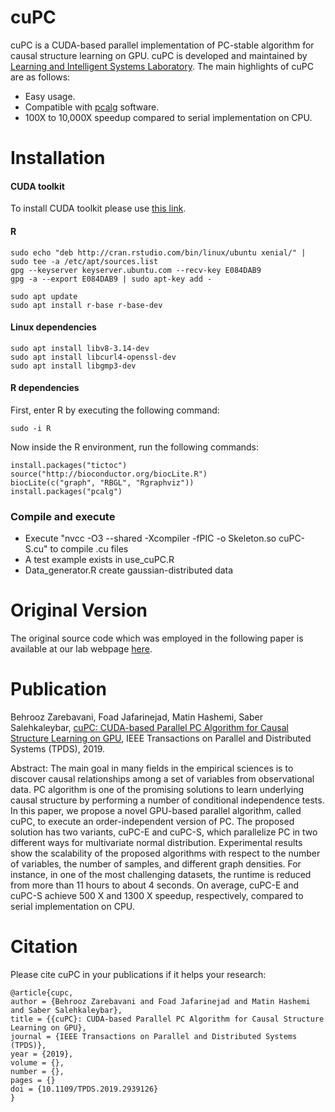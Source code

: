# cuPC
cuPC is a CUDA-based parallel implementation of PC-stable algorithm for causal structure learning on GPU. cuPC is developed and maintained by [Learning and Intelligent Systems Laboratory](http://lis.ee.sharif.edu). The main highlights of cuPC are as follows:
* Easy usage.
* Compatible with [pcalg](https://cran.r-project.org/web/packages/pcalg/index.html) software.
* 100X to 10,000X speedup compared to serial implementation on CPU.


# Installation
#### CUDA toolkit
To install CUDA toolkit please use [this link](https://developer.nvidia.com/cuda-downloads).

#### R
```
sudo echo "deb http://cran.rstudio.com/bin/linux/ubuntu xenial/" | sudo tee -a /etc/apt/sources.list
gpg --keyserver keyserver.ubuntu.com --recv-key E084DAB9
gpg -a --export E084DAB9 | sudo apt-key add -

sudo apt update
sudo apt install r-base r-base-dev
```

#### Linux dependencies
```
sudo apt install libv8-3.14-dev
sudo apt install libcurl4-openssl-dev
sudo apt install libgmp3-dev
```

#### R dependencies
First, enter R by executing the following command:
```
sudo -i R
```

Now inside the R environment, run the following commands:

```
install.packages("tictoc")
source("http://bioconductor.org/biocLite.R")
biocLite(c("graph", "RBGL", "Rgraphviz"))
install.packages("pcalg")
```

### Compile and execute

* Execute "nvcc -O3 --shared -Xcompiler -fPIC -o Skeleton.so cuPC-S.cu" to compile .cu files
* A test example exists in use_cuPC.R
* Data_generator.R create gaussian-distributed data

# Original Version
The original source code which was employed in the following paper is available at our lab webpage [here](http://lis.ee.sharif.edu/pub/cupc/).


# Publication

Behrooz Zarebavani, Foad Jafarinejad, Matin Hashemi, Saber Salehkaleybar, [cuPC: CUDA-based Parallel PC Algorithm for Causal Structure Learning on GPU](https://ieeexplore.ieee.org/document/8823064), IEEE Transactions on Parallel and Distributed Systems (TPDS), 2019.

Abstract: The main goal in many fields in the empirical sciences is to discover causal relationships among a set of variables from observational data. PC algorithm is one of the promising solutions to learn underlying causal structure by performing a number of conditional independence tests. In this paper, we propose a novel GPU-based parallel algorithm, called cuPC, to execute an order-independent version of PC. The proposed solution has two variants, cuPC-E and cuPC-S, which parallelize PC in two different ways for multivariate normal distribution. Experimental results show the scalability of the proposed algorithms with respect to the number of variables, the number of samples, and different graph densities. For instance, in one of the most challenging datasets, the runtime is reduced from more than 11 hours to about 4 seconds. On average, cuPC-E and cuPC-S achieve 500 X and 1300 X speedup, respectively, compared to serial implementation on CPU.

# Citation

Please cite cuPC in your publications if it helps your research:
```
@article{cupc,
author = {Behrooz Zarebavani and Foad Jafarinejad and Matin Hashemi and Saber Salehkaleybar},
title = {{cuPC}: CUDA-based Parallel PC Algorithm for Causal Structure Learning on GPU},
journal = {IEEE Transactions on Parallel and Distributed Systems (TPDS)},
year = {2019},
volume = {},
number = {},
pages = {}
doi = {10.1109/TPDS.2019.2939126}
} 
```
